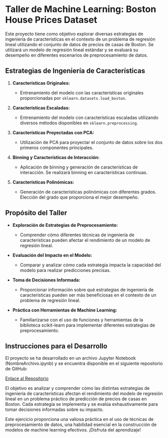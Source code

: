 # Taller de Machine Learning: Boston House Prices Dataset

Este proyecto tiene como objetivo explorar diversas estrategias de ingeniería de características en el contexto de un problema de regresión lineal utilizando el conjunto de datos de precios de casas de Boston. Se utilizará un modelo de regresión lineal estándar y se evaluará su desempeño en diferentes escenarios de preprocesamiento de datos.

## Estrategias de Ingeniería de Características

1. **Características Originales:**
   - Entrenamiento del modelo con las características originales proporcionadas por `sklearn.datasets.load_boston`.

2. **Características Escaladas:**
   - Entrenamiento del modelo con características escaladas utilizando diversos métodos disponibles en `sklearn.preprocessing`.

3. **Características Proyectadas con PCA:**
   - Utilización de PCA para proyectar el conjunto de datos sobre los dos primeros componentes principales.

4. **Binning y Características de Interacción:**
   - Aplicación de binning y generación de características de interacción. Se realizará binning en características continuas.

5. **Características Polinómicas:**
   - Generación de características polinómicas con diferentes grados. Elección del grado que proporciona el mejor desempeño.

## Propósito del Taller

- **Exploración de Estrategias de Preprocesamiento:**
  - Comprender cómo diferentes técnicas de ingeniería de características pueden afectar el rendimiento de un modelo de regresión lineal.

- **Evaluación del Impacto en el Modelo:**
  - Comparar y analizar cómo cada estrategia impacta la capacidad del modelo para realizar predicciones precisas.

- **Toma de Decisiones Informada:**
  - Proporcionar información sobre qué estrategias de ingeniería de características pueden ser más beneficiosas en el contexto de un problema de regresión lineal.

- **Práctica con Herramientas de Machine Learning:**
  - Familiarizarse con el uso de funciones y herramientas de la biblioteca scikit-learn para implementar diferentes estrategias de preprocesamiento.

## Instrucciones para el Desarrollo

El proyecto se ha desarrollado en un archivo Jupyter Notebook (NombreArchivo.ipynb) y se encuentra disponible en el siguiente repositorio de GitHub:

[Enlace al Repositorio](https://github.com/gustavo198saavedra/Taller2)

El objetivo es analizar y comprender cómo las distintas estrategias de ingeniería de características afectan el rendimiento del modelo de regresión lineal en un problema práctico de predicción de precios de casas en Boston. Cada estrategia se implementa y se evalúa exhaustivamente para tomar decisiones informadas sobre su impacto.

Este ejercicio proporciona una valiosa práctica en el uso de técnicas de preprocesamiento de datos, una habilidad esencial en la construcción de modelos de machine learning efectivos. ¡Disfruta del aprendizaje!
